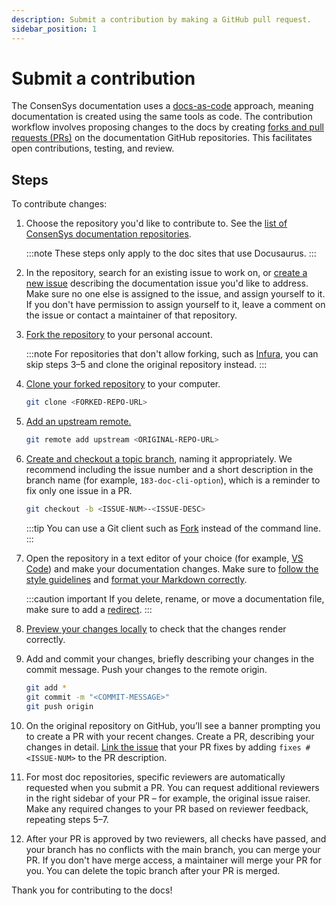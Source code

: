 ```yaml
---
description: Submit a contribution by making a GitHub pull request.
sidebar_position: 1
---
```


# Submit a contribution

The ConsenSys documentation uses a [docs-as-code](https://www.writethedocs.org/guide/docs-as-code/)
approach, meaning documentation is created using the same tools as code.
The contribution workflow involves proposing changes to the docs by creating [forks and pull
requests (PRs)](https://docs.github.com/en/pull-requests/collaborating-with-pull-requests/getting-started/about-collaborative-development-models#fork-and-pull-model)
on the documentation GitHub repositories.
This facilitates open contributions, testing, and review.

## Steps

To contribute changes:

1. Choose the repository you'd like to contribute to.
   See the [list of ConsenSys documentation repositories](../index.md#list-of-documentation-sites).

   :::note
   These steps only apply to the doc sites that use Docusaurus.
   :::

2. In the repository, search for an existing issue to work on, or [create a new
   issue](https://docs.github.com/en/issues/tracking-your-work-with-issues/creating-an-issue)
   describing the documentation issue you'd like to address.
   Make sure no one else is assigned to the issue, and assign yourself to it.
   If you don't have permission to assign yourself to it, leave a comment on the issue or contact a
   maintainer of that repository.

3. [Fork the repository](https://docs.github.com/en/get-started/quickstart/fork-a-repo#forking-a-repository)
   to your personal account.

   :::note
   For repositories that don't allow forking, such as [Infura](https://github.com/INFURA/docs), you
   can skip steps 3–5 and clone the original repository instead.
   :::

4. [Clone your forked repository](https://docs.github.com/en/get-started/quickstart/fork-a-repo#cloning-your-forked-repository)
   to your computer.

     ```bash
     git clone <FORKED-REPO-URL>
     ```
   
5. [Add an upstream remote.](https://docs.github.com/en/get-started/quickstart/fork-a-repo#configuring-git-to-sync-your-fork-with-the-upstream-repository)

     ```bash
     git remote add upstream <ORIGINAL-REPO-URL>
     ```

6. [Create and checkout a topic branch](https://git-scm.com/book/en/v2/Git-Branching-Basic-Branching-and-Merging),
   naming it appropriately.
   We recommend including the issue number and a short description in the branch name (for example,
   `183-doc-cli-option`), which is a reminder to fix only one issue in a PR.

     ```bash
     git checkout -b <ISSUE-NUM>-<ISSUE-DESC>
     ```

   :::tip
   You can use a Git client such as [Fork](https://fork.dev/) instead of the command line.
   :::

7. Open the repository in a text editor of your choice (for example, [VS Code](https://code.visualstudio.com/))
   and make your documentation changes.
   Make sure to [follow the style guidelines](style-guide.md) and [format your Markdown
   correctly](format-markdown.md).

   :::caution important
   If you delete, rename, or move a documentation file, make sure to add a
   [redirect](configure-docusaurus.md#redirects).
   :::

8. [Preview your changes locally](preview.md) to check that the changes render correctly.

9. Add and commit your changes, briefly describing your changes in the commit message.
   Push your changes to the remote origin.

     ```bash
     git add *
     git commit -m "<COMMIT-MESSAGE>"
     git push origin
     ```

10. On the original repository on GitHub, you’ll see a banner prompting you to create a PR with your
    recent changes.
    Create a PR, describing your changes in detail.
    [Link the issue](https://docs.github.com/en/issues/tracking-your-work-with-issues/linking-a-pull-request-to-an-issue)
    that your PR fixes by adding `fixes #<ISSUE-NUM>` to the PR description.

11. For most doc repositories, specific reviewers are automatically requested when you submit a PR.
    You can request additional reviewers in the right sidebar of your PR – for example, the original
    issue raiser.
    Make any required changes to your PR based on reviewer feedback, repeating steps 5–7.

12. After your PR is approved by two reviewers, all checks have passed, and your branch has no
    conflicts with the main branch, you can merge your PR.
    If you don't have merge access, a maintainer will merge your PR for you.
    You can delete the topic branch after your PR is merged.

Thank you for contributing to the docs!
